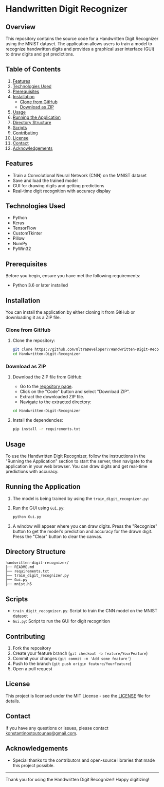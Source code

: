 # Handwritten Digit Recognizer

## Overview
This repository contains the source code for a Handwritten Digit Recognizer using the MNIST dataset. The application allows users to train a model to recognize handwritten digits and provides a graphical user interface (GUI) to draw digits and get predictions.

## Table of Contents
1. [Features](#features)
2. [Technologies Used](#technologies-used)
3. [Prerequisites](#prerequisites)
4. [Installation](#installation)
    - [Clone from GitHub](#clone-from-github)
    - [Download as ZIP](#download-as-zip)
5. [Usage](#usage)
6. [Running the Application](#running-the-application)
7. [Directory Structure](#directory-structure)
8. [Scripts](#scripts)
9. [Contributing](#contributing)
10. [License](#license)
11. [Contact](#contact)
12. [Acknowledgements](#acknowledgements)

## Features
- Train a Convolutional Neural Network (CNN) on the MNIST dataset
- Save and load the trained model
- GUI for drawing digits and getting predictions
- Real-time digit recognition with accuracy display

## Technologies Used
- Python
- Keras
- TensorFlow
- CustomTkinter
- Pillow
- NumPy
- PyWin32

## Prerequisites
Before you begin, ensure you have met the following requirements:
- Python 3.6 or later installed

## Installation
You can install the application by either cloning it from GitHub or downloading it as a ZIP file.

### Clone from GitHub
1. Clone the repository:
    ```bash
    git clone https://github.com/UltraDeveloper7/Handwritten-Digit-Recognizer.git
    cd Handwritten-Digit-Recognizer
    ```

### Download as ZIP
1. Download the ZIP file from GitHub:
    - Go to the [repository page](https://github.com/UltraDeveloper7/Handwritten-Digit-Recognizer).
    - Click on the "Code" button and select "Download ZIP".
    - Extract the downloaded ZIP file.
    - Navigate to the extracted directory:
    ```bash
    cd Handwritten-Digit-Recognizer
    ```

2. Install the dependencies:
    ```bash
    pip install -r requirements.txt
    ```

## Usage
To use the Handwritten Digit Recognizer, follow the instructions in the "Running the Application" section to start the server, then navigate to the application in your web browser. You can draw digits and get real-time predictions with accuracy.

## Running the Application
1. The model is being trained by using the `train_digit_recognizer.py`:

2. Run the GUI using `Gui.py`:
    ```bash
    python Gui.py
    ```

3. A window will appear where you can draw digits. Press the "Recognize" button to get the model's prediction and accuracy for the drawn digit. Press the "Clear" button to clear the canvas.

## Directory Structure
```
handwritten-digit-recognizer/
├── README.md
├── requirements.txt
├── train_digit_recognizer.py
├── Gui.py
├── mnist.h5
```

## Scripts
- `train_digit_recognizer.py`: Script to train the CNN model on the MNIST dataset
- `Gui.py`: Script to run the GUI for digit recognition

## Contributing
1. Fork the repository
2. Create your feature branch (`git checkout -b feature/YourFeature`)
3. Commit your changes (`git commit -m 'Add some feature'`)
4. Push to the branch (`git push origin feature/YourFeature`)
5. Open a pull request

## License
This project is licensed under the MIT License - see the [LICENSE](LICENSE) file for details.

## Contact
If you have any questions or issues, please contact [konstantinostoutounas@gmail.com](mailto:konstantinostoutounas@gmail.com).

## Acknowledgements
- Special thanks to the contributors and open-source libraries that made this project possible.

---

Thank you for using the Handwritten Digit Recognizer! Happy digitizing!
